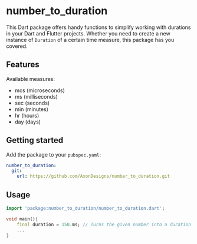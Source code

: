 # number_to_duration

This Dart package offers handy functions to simplify working with durations in your Dart and Flutter projects. Whether you need to create a new instance of `Duration` of a certain time measure, this package has you covered.

## Features

Available measures:
- mcs (microseconds)
- ms (milliseconds)
- sec (seconds)
- min (minutes)
- hr (hours)
- day (days)

## Getting started

Add the package to your `pubspec.yaml`:
```yaml
number_to_duration:
  git: 
    url: https://github.com/AxonDesigns/number_to_duration.git
```

## Usage

```dart
import 'package:number_to_duration/number_to_duration.dart';

void main(){
    final duration = 150.ms; // Turns the given number into a duration in milliseconds.
    ...
}
```
